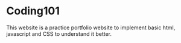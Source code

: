 # Coding101
This website is a practice portfolio website to implement basic html, javascript and CSS to understand it better.
